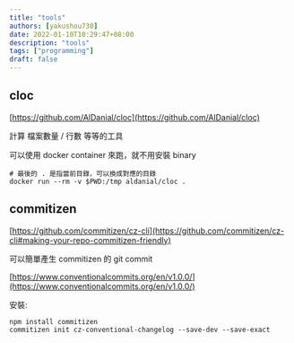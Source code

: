 ```yaml
---
title: "tools"
authors: [yakushou730]
date: 2022-01-10T10:29:47+08:00
description: "tools"
tags: ["programming"]
draft: false
---
```


## cloc

[https://github.com/AlDanial/cloc](https://github.com/AlDanial/cloc)

計算 檔案數量 / 行數 等等的工具 

可以使用 docker container 來跑，就不用安裝 binary

```shell
# 最後的 . 是指當前目錄，可以換成對應的目錄
docker run --rm -v $PWD:/tmp aldanial/cloc .
```

## commitizen
[https://github.com/commitizen/cz-cli](https://github.com/commitizen/cz-cli#making-your-repo-commitizen-friendly)

可以簡單產生 commitizen 的 git commit

[https://www.conventionalcommits.org/en/v1.0.0/](https://www.conventionalcommits.org/en/v1.0.0/)

安裝:
```shell
npm install commitizen
commitizen init cz-conventional-changelog --save-dev --save-exact
```
